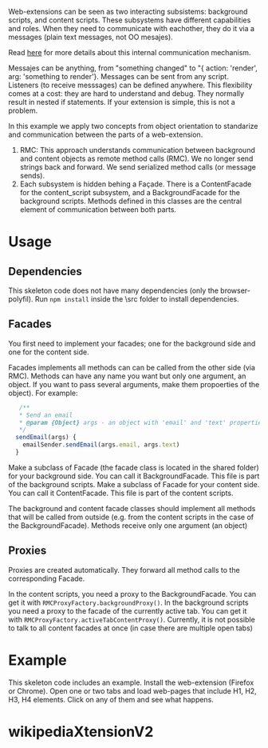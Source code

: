 Web-extensions can be seen as two interacting subsistems: background scripts, and content scripts. These subsystems have different capabilities and roles. When they need to communicate with eachother, they do it via a messages (plain text messages, not OO mesajes). 

Read [here](https://developer.mozilla.org/en-US/Add-ons/WebExtensions/API/runtime/sendMessage) for more details about this internal communication mechanism.

Messajes can be anything, from "something changed" to "{ action: 'render', arg: 'something to render'}. Messages can be sent from any script. Listeners (to receive messsages) can be defined anywhere. This flexibility comes at a cost: they are hard to understand and debug. They normally result in nested if statements. If your extension is simple, this is not a problem.

In this example we apply two concepts from object orientation to standarize and communication between the parts of a web-extension. 

1. RMC: This approach understands communication between background and content objects as remote method calls (RMC). We no longer send strings back and forward. We send serialized method calls (or message sends). 
2. Each subsystem is hidden behing a Façade. There is a ContentFacade for the content_script subsystem, and a BackgroundFacade for the background scripts. Methods defined in this classes are the central element of communication between both parts. 

# Usage

## Dependencies

This skeleton code does not have many dependencies (only the browser-polyfil). Run ```npm install``` inside the \src folder to install dependencies.

## Facades

You first need to implement your facades; one for the background side and one for the content side. 

Facades implements all methods can can be called from the other side (via RMC). Methods can have any name you want but only one argument, an object. If you want to pass several arguments, make them propoerties of the object). For example:

```javascript
   /**
   * Send an email
   * @param {Object} args - an object with 'email' and 'text' properties.  
   */
  sendEmail(args) {
    emailSender.sendEmail(args.email, args.text)
  }
```  

Make a subclass of Facade (the facade class is located in the shared folder) for your background side. You can call it BackgroundFacade. This file is part of the background scripts. Make a subclass of Facade for your content side. You can call it ContentFacade. This file is part of the content scripts. 

The background and content facade classes should implement all methods that will be called from outside (e.g. from the content scripts in the case of the BackgroundFacade). Methods receive only one argument (an object)

## Proxies 
Proxies are created automatically. They forward all method calls to the corresponding Facade.

In the content scripts, you need a proxy to the BackgroundFacade. You can get it with ```RMCProxyFactory.backgroundProxy()```. In the background scripts you need a proxy to the facade of the currently active tab. You can get it with ```RMCProxyFactory.activeTabContentProxy()```. Currently, it is not possible to talk to all content facades at once (in case there are multiple open tabs)

# Example

This skeleton code includes an example. Install the web-extension (Firefox or Chrome). Open one or two tabs and load web-pages that include H1, H2, H3, H4 elements. Click on any of them and see what happens.
# wikipediaXtensionV2
